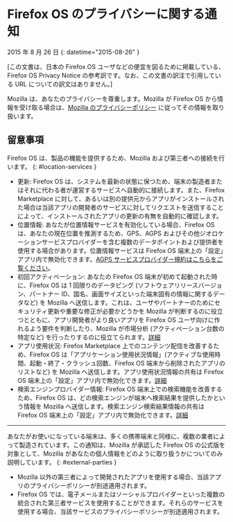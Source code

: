 # Firefox OS のプライバシーに関する通知

2015 年 8 月 26 日
{: datetime="2015-08-26" }

[この文書は、日本の Firefox OS ユーザなどの便宜を図るために掲載している、Firefox OS Privacy Notice の参考訳です。なお、この文書の訳注で引用している URL についての訳文はありません。]

Mozilla は、あなたのプライバシーを尊重します。Mozilla が Firefox OS から情報を受け取る場合は、[Mozilla のプライバシーポリシー](https://www.mozilla.org/privacy/) に従ってその情報を取り扱います。

## 留意事項

Firefox OS は、製品の機能を提供するため、Mozilla および第三者への接続を行います。
{: #location-services }

* 更新: Firefox OS は、システムを最新の状態に保つため、端末の製造者またはそれに代わる者が運営するサービスへ自動的に接続します。また、Firefox Marketplace に対して、あるいは別の提供元からアプリがインストールされた場合は当該アプリの開発者のサービスに対してリクエストを送信することによって、インストールされたアプリの更新の有無を自動的に確認します。
* 位置情報: あなたが位置情報サービスを有効化している場合、Firefox OS は、あなたの現在位置を推測するため、GPS、AGPS およびその他ジオロケーションサービスプロバイダーを含む複数のデータポイントおよび提供者を使用する場合があります。位置情報サービスは Firefox OS 端末上の「設定」アプリ内で無効化できます。[AGPS サービスプロバイダー規約はこちらをご覧ください](https://wiki.mozilla.org/Firefox_OS/AGPS_service_provider_terms)。
* 初回アクティベーション: あなたの Firefox OS 端末が初めて起動された時に、Firefox OS は 1 回限りのデータピング (ソフトウェアリリースバージョン、パートナー ID、国名、画面サイズといった端末固有の情報に関するデータなど) を Mozilla へ送信します。これは、ユーザやパートナーのためにセキュリティ更新や重要な修正が必要かどうかを Mozilla が判断するのに役立つとともに、アプリ開発者がより良いアプリを Firefox OS ユーザ向けに作れるよう要件を判断したり、Mozilla が市場分析 (アクティベーション台数の特定など) を行ったりするのに役立てられます。[詳細](https://wiki.mozilla.org/Firefox_OS/Metrics/activationping)
* アプリ使用状況: Firefox Marketplace 上でのコンテンツ配信を改善するため、Firefox OS は「アプリケーション使用状況情報」(アクティブな使用時間、起動・終了・クラッシュ回数、Firefox OS 端末から削除されたアプリのリストなど) を Mozilla へ送信します。アプリ使用状況情報の共有は Firefox OS 端末上の「設定」アプリ内で無効化できます。[詳細](https://wiki.mozilla.org/FirefoxOS/Metrics/App_Usage)
* 検索エンジンプロバイダー情報: Firefox OS 端末上での検索機能を改善するため、Firefox OS は、どの検索エンジンが端末へ検索結果を提供したかという情報を Mozilla へ送信します。検索エンジン検索結果情報の共有は Firefox OS 端末上の「設定」アプリ内で無効化できます。[詳細](https://wiki.mozilla.org/FirefoxOS/Metrics/App_Usage)

---------------------------------------

あなたがお使いになっている端末は、多くの携帯端末と同様に、複数の業者によって製造されています。この通知は、Mozilla が承認した Firefox OS の公式版を対象として、Mozilla があなたの個人情報をどのように取り扱うかについてのみ説明しています。
{: #external-parties }

* Mozilla 以外の第三者によって開発されたアプリを使用する場合、当該アプリのプライバシーポリシーが別途適用されます。
* Firefox OS では、電子メールまたはソーシャルプロバイダーといった複数の統合された第三者サービスを使用することができます。それらのサービスを使用する場合、当該サービスのプライバシーポリシーが別途適用されます。
